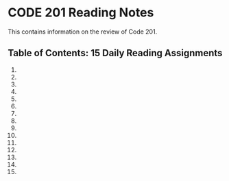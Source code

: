# CODE 201 Reading Notes
This contains information on the review of Code 201.
## Table of Contents: 15 Daily Reading Assignments
1.
2.
3.
4.
5.
6.
7.
8.
9.
10.
11.
12.
13.
14.
15.

